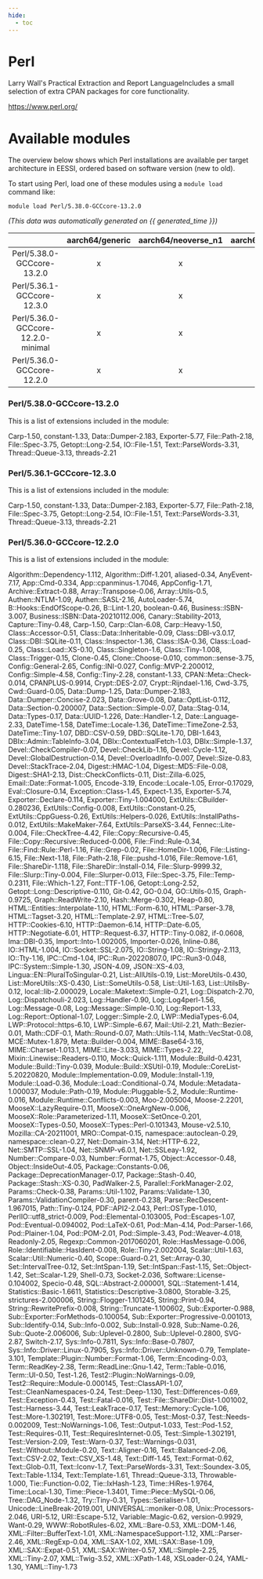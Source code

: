 ```yaml
---
hide:
  - toc
---
```


Perl
====


Larry Wall's Practical Extraction and Report LanguageIncludes a small selection of extra CPAN packages for core functionality.

https://www.perl.org/
# Available modules


The overview below shows which Perl installations are available per target architecture in EESSI, ordered based on software version (new to old).

To start using Perl, load one of these modules using a `module load` command like:

```shell
module load Perl/5.38.0-GCCcore-13.2.0
```

*(This data was automatically generated on {{ generated_time }})*  

| |aarch64/generic|aarch64/neoverse_n1|aarch64/neoverse_v1|x86_64/generic|x86_64/amd/zen2|x86_64/amd/zen3|x86_64/amd/zen4|x86_64/intel/haswell|x86_64/intel/skylake_avx512|
| :---: | :---: | :---: | :---: | :---: | :---: | :---: | :---: | :---: | :---: |
|Perl/5.38.0-GCCcore-13.2.0|x|x|x|x|x|x|x|x|x|
|Perl/5.36.1-GCCcore-12.3.0|x|x|x|x|x|x|x|x|x|
|Perl/5.36.0-GCCcore-12.2.0-minimal|x|x|x|x|x|x|-|x|x|
|Perl/5.36.0-GCCcore-12.2.0|x|x|x|x|x|x|-|x|x|


### Perl/5.38.0-GCCcore-13.2.0

This is a list of extensions included in the module:

Carp-1.50, constant-1.33, Data::Dumper-2.183, Exporter-5.77, File::Path-2.18, File::Spec-3.75, Getopt::Long-2.54, IO::File-1.51, Text::ParseWords-3.31, Thread::Queue-3.13, threads-2.21

### Perl/5.36.1-GCCcore-12.3.0

This is a list of extensions included in the module:

Carp-1.50, constant-1.33, Data::Dumper-2.183, Exporter-5.77, File::Path-2.18, File::Spec-3.75, Getopt::Long-2.54, IO::File-1.51, Text::ParseWords-3.31, Thread::Queue-3.13, threads-2.21

### Perl/5.36.0-GCCcore-12.2.0

This is a list of extensions included in the module:

Algorithm::Dependency-1.112, Algorithm::Diff-1.201, aliased-0.34, AnyEvent-7.17, App::Cmd-0.334, App::cpanminus-1.7046, AppConfig-1.71, Archive::Extract-0.88, Array::Transpose-0.06, Array::Utils-0.5, Authen::NTLM-1.09, Authen::SASL-2.16, AutoLoader-5.74, B::Hooks::EndOfScope-0.26, B::Lint-1.20, boolean-0.46, Business::ISBN-3.007, Business::ISBN::Data-20210112.006, Canary::Stability-2013, Capture::Tiny-0.48, Carp-1.50, Carp::Clan-6.08, Carp::Heavy-1.50, Class::Accessor-0.51, Class::Data::Inheritable-0.09, Class::DBI-v3.0.17, Class::DBI::SQLite-0.11, Class::Inspector-1.36, Class::ISA-0.36, Class::Load-0.25, Class::Load::XS-0.10, Class::Singleton-1.6, Class::Tiny-1.008, Class::Trigger-0.15, Clone-0.45, Clone::Choose-0.010, common::sense-3.75, Config::General-2.65, Config::INI-0.027, Config::MVP-2.200012, Config::Simple-4.58, Config::Tiny-2.28, constant-1.33, CPAN::Meta::Check-0.014, CPANPLUS-0.9914, Crypt::DES-2.07, Crypt::Rijndael-1.16, Cwd-3.75, Cwd::Guard-0.05, Data::Dump-1.25, Data::Dumper-2.183, Data::Dumper::Concise-2.023, Data::Grove-0.08, Data::OptList-0.112, Data::Section-0.200007, Data::Section::Simple-0.07, Data::Stag-0.14, Data::Types-0.17, Data::UUID-1.226, Date::Handler-1.2, Date::Language-2.33, DateTime-1.58, DateTime::Locale-1.36, DateTime::TimeZone-2.53, DateTime::Tiny-1.07, DBD::CSV-0.59, DBD::SQLite-1.70, DBI-1.643, DBIx::Admin::TableInfo-3.04, DBIx::ContextualFetch-1.03, DBIx::Simple-1.37, Devel::CheckCompiler-0.07, Devel::CheckLib-1.16, Devel::Cycle-1.12, Devel::GlobalDestruction-0.14, Devel::OverloadInfo-0.007, Devel::Size-0.83, Devel::StackTrace-2.04, Digest::HMAC-1.04, Digest::MD5::File-0.08, Digest::SHA1-2.13, Dist::CheckConflicts-0.11, Dist::Zilla-6.025, Email::Date::Format-1.005, Encode-3.19, Encode::Locale-1.05, Error-0.17029, Eval::Closure-0.14, Exception::Class-1.45, Expect-1.35, Exporter-5.74, Exporter::Declare-0.114, Exporter::Tiny-1.004000, ExtUtils::CBuilder-0.280236, ExtUtils::Config-0.008, ExtUtils::Constant-0.25, ExtUtils::CppGuess-0.26, ExtUtils::Helpers-0.026, ExtUtils::InstallPaths-0.012, ExtUtils::MakeMaker-7.64, ExtUtils::ParseXS-3.44, Fennec::Lite-0.004, File::CheckTree-4.42, File::Copy::Recursive-0.45, File::Copy::Recursive::Reduced-0.006, File::Find::Rule-0.34, File::Find::Rule::Perl-1.16, File::Grep-0.02, File::HomeDir-1.006, File::Listing-6.15, File::Next-1.18, File::Path-2.18, File::pushd-1.016, File::Remove-1.61, File::ShareDir-1.118, File::ShareDir::Install-0.14, File::Slurp-9999.32, File::Slurp::Tiny-0.004, File::Slurper-0.013, File::Spec-3.75, File::Temp-0.2311, File::Which-1.27, Font::TTF-1.06, Getopt::Long-2.52, Getopt::Long::Descriptive-0.110, Git-0.42, GO-0.04, GO::Utils-0.15, Graph-0.9725, Graph::ReadWrite-2.10, Hash::Merge-0.302, Heap-0.80, HTML::Entities::Interpolate-1.10, HTML::Form-6.10, HTML::Parser-3.78, HTML::Tagset-3.20, HTML::Template-2.97, HTML::Tree-5.07, HTTP::Cookies-6.10, HTTP::Daemon-6.14, HTTP::Date-6.05, HTTP::Negotiate-6.01, HTTP::Request-6.37, HTTP::Tiny-0.082, if-0.0608, Ima::DBI-0.35, Import::Into-1.002005, Importer-0.026, Inline-0.86, IO::HTML-1.004, IO::Socket::SSL-2.075, IO::String-1.08, IO::Stringy-2.113, IO::Tty-1.16, IPC::Cmd-1.04, IPC::Run-20220807.0, IPC::Run3-0.048, IPC::System::Simple-1.30, JSON-4.09, JSON::XS-4.03, Lingua::EN::PluralToSingular-0.21, List::AllUtils-0.19, List::MoreUtils-0.430, List::MoreUtils::XS-0.430, List::SomeUtils-0.58, List::Util-1.63, List::UtilsBy-0.12, local::lib-2.000029, Locale::Maketext::Simple-0.21, Log::Dispatch-2.70, Log::Dispatchouli-2.023, Log::Handler-0.90, Log::Log4perl-1.56, Log::Message-0.08, Log::Message::Simple-0.10, Log::Report-1.33, Log::Report::Optional-1.07, Logger::Simple-2.0, LWP::MediaTypes-6.04, LWP::Protocol::https-6.10, LWP::Simple-6.67, Mail::Util-2.21, Math::Bezier-0.01, Math::CDF-0.1, Math::Round-0.07, Math::Utils-1.14, Math::VecStat-0.08, MCE::Mutex-1.879, Meta::Builder-0.004, MIME::Base64-3.16, MIME::Charset-1.013.1, MIME::Lite-3.033, MIME::Types-2.22, Mixin::Linewise::Readers-0.110, Mock::Quick-1.111, Module::Build-0.4231, Module::Build::Tiny-0.039, Module::Build::XSUtil-0.19, Module::CoreList-5.20220820, Module::Implementation-0.09, Module::Install-1.19, Module::Load-0.36, Module::Load::Conditional-0.74, Module::Metadata-1.000037, Module::Path-0.19, Module::Pluggable-5.2, Module::Runtime-0.016, Module::Runtime::Conflicts-0.003, Moo-2.005004, Moose-2.2201, MooseX::LazyRequire-0.11, MooseX::OneArgNew-0.006, MooseX::Role::Parameterized-1.11, MooseX::SetOnce-0.201, MooseX::Types-0.50, MooseX::Types::Perl-0.101343, Mouse-v2.5.10, Mozilla::CA-20211001, MRO::Compat-0.15, namespace::autoclean-0.29, namespace::clean-0.27, Net::Domain-3.14, Net::HTTP-6.22, Net::SMTP::SSL-1.04, Net::SNMP-v6.0.1, Net::SSLeay-1.92, Number::Compare-0.03, Number::Format-1.75, Object::Accessor-0.48, Object::InsideOut-4.05, Package::Constants-0.06, Package::DeprecationManager-0.17, Package::Stash-0.40, Package::Stash::XS-0.30, PadWalker-2.5, Parallel::ForkManager-2.02, Params::Check-0.38, Params::Util-1.102, Params::Validate-1.30, Params::ValidationCompiler-0.30, parent-0.238, Parse::RecDescent-1.967015, Path::Tiny-0.124, PDF::API2-2.043, Perl::OSType-1.010, PerlIO::utf8_strict-0.009, Pod::Elemental-0.103005, Pod::Escapes-1.07, Pod::Eventual-0.094002, Pod::LaTeX-0.61, Pod::Man-4.14, Pod::Parser-1.66, Pod::Plainer-1.04, Pod::POM-2.01, Pod::Simple-3.43, Pod::Weaver-4.018, Readonly-2.05, Regexp::Common-2017060201, Role::HasMessage-0.006, Role::Identifiable::HasIdent-0.008, Role::Tiny-2.002004, Scalar::Util-1.63, Scalar::Util::Numeric-0.40, Scope::Guard-0.21, Set::Array-0.30, Set::IntervalTree-0.12, Set::IntSpan-1.19, Set::IntSpan::Fast-1.15, Set::Object-1.42, Set::Scalar-1.29, Shell-0.73, Socket-2.036, Software::License-0.104002, Specio-0.48, SQL::Abstract-2.000001, SQL::Statement-1.414, Statistics::Basic-1.6611, Statistics::Descriptive-3.0800, Storable-3.25, strictures-2.000006, String::Flogger-1.101245, String::Print-0.94, String::RewritePrefix-0.008, String::Truncate-1.100602, Sub::Exporter-0.988, Sub::Exporter::ForMethods-0.100054, Sub::Exporter::Progressive-0.001013, Sub::Identify-0.14, Sub::Info-0.002, Sub::Install-0.928, Sub::Name-0.26, Sub::Quote-2.006006, Sub::Uplevel-0.2800, Sub::Uplevel-0.2800, SVG-2.87, Switch-2.17, Sys::Info-0.7811, Sys::Info::Base-0.7807, Sys::Info::Driver::Linux-0.7905, Sys::Info::Driver::Unknown-0.79, Template-3.101, Template::Plugin::Number::Format-1.06, Term::Encoding-0.03, Term::ReadKey-2.38, Term::ReadLine::Gnu-1.42, Term::Table-0.016, Term::UI-0.50, Test-1.26, Test2::Plugin::NoWarnings-0.09, Test2::Require::Module-0.000145, Test::ClassAPI-1.07, Test::CleanNamespaces-0.24, Test::Deep-1.130, Test::Differences-0.69, Test::Exception-0.43, Test::Fatal-0.016, Test::File::ShareDir::Dist-1.001002, Test::Harness-3.44, Test::LeakTrace-0.17, Test::Memory::Cycle-1.06, Test::More-1.302191, Test::More::UTF8-0.05, Test::Most-0.37, Test::Needs-0.002009, Test::NoWarnings-1.06, Test::Output-1.033, Test::Pod-1.52, Test::Requires-0.11, Test::RequiresInternet-0.05, Test::Simple-1.302191, Test::Version-2.09, Test::Warn-0.37, Test::Warnings-0.031, Test::Without::Module-0.20, Text::Aligner-0.16, Text::Balanced-2.06, Text::CSV-2.02, Text::CSV_XS-1.48, Text::Diff-1.45, Text::Format-0.62, Text::Glob-0.11, Text::Iconv-1.7, Text::ParseWords-3.31, Text::Soundex-3.05, Text::Table-1.134, Text::Template-1.61, Thread::Queue-3.13, Throwable-1.000, Tie::Function-0.02, Tie::IxHash-1.23, Time::HiRes-1.9764, Time::Local-1.30, Time::Piece-1.3401, Time::Piece::MySQL-0.06, Tree::DAG_Node-1.32, Try::Tiny-0.31, Types::Serialiser-1.01, Unicode::LineBreak-2019.001, UNIVERSAL::moniker-0.08, Unix::Processors-2.046, URI-5.12, URI::Escape-5.12, Variable::Magic-0.62, version-0.9929, Want-0.29, WWW::RobotRules-6.02, XML::Bare-0.53, XML::DOM-1.46, XML::Filter::BufferText-1.01, XML::NamespaceSupport-1.12, XML::Parser-2.46, XML::RegExp-0.04, XML::SAX-1.02, XML::SAX::Base-1.09, XML::SAX::Expat-0.51, XML::SAX::Writer-0.57, XML::Simple-2.25, XML::Tiny-2.07, XML::Twig-3.52, XML::XPath-1.48, XSLoader-0.24, YAML-1.30, YAML::Tiny-1.73